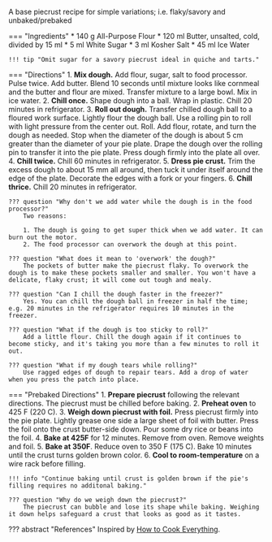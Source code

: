 A base piecrust recipe for simple variations; i.e. flaky/savory and unbaked/prebaked

=== "Ingredients"
    * 140 g All-Purpose Flour
    * 120 ml Butter, unsalted, cold, divided by 15 ml
    * 5 ml White Sugar
    * 3 ml Kosher Salt
    * 45 ml Ice Water

    !!! tip "Omit sugar for a savory piecrust ideal in quiche and tarts."

=== "Directions"
    1. **Mix dough.** Add flour, sugar, salt to food processor. Pulse twice. Add butter. Blend 10 seconds until mixture looks like cornmeal and the butter and flour are mixed. Transfer mixture to a large bowl. Mix in ice water.
    2. **Chill once.** Shape dough into a ball. Wrap in plastic. Chill 20 minutes in refrigerator.
    3. **Roll out dough.** Transfer chilled dough ball to a floured work surface. Lightly flour the dough ball. Use a rolling pin to roll with light pressure from the center out. Roll. Add flour, rotate, and turn the dough as needed. Stop when the diameter of the dough is about 5 cm greater than the diameter of your pie plate. Drape the dough over the rolling pin to transfer it into the pie plate. Press dough firmly into the plate all over.
    4. **Chill twice.** Chill 60 minutes in refrigerator.
    5. **Dress pie crust.** Trim the excess dough to about 15 mm all around, then tuck it under itself around the edge of the plate. Decorate the edges with a fork or your fingers.
    6. **Chill thrice.** Chill 20 minutes in refrigerator.

    ??? question "Why don't we add water while the dough is in the food processor?"
        Two reasons:

        1. The dough is going to get super thick when we add water. It can burn out the motor.
        2. The food processor can overwork the dough at this point.

    ??? question "What does it mean to 'overwork' the dough?"
        The pockets of butter make the piecrust flaky. To overwork the dough is to make these pockets smaller and smaller. You won't have a delicate, flaky crust; it will come out tough and mealy.

    ??? question "Can I chill the dough faster in the freezer?"
        Yes. You can chill the dough ball in freezer in half the time; e.g. 20 minutes in the refrigerator requires 10 minutes in the freezer.

    ??? question "What if the dough is too sticky to roll?"
        Add a little flour. Chill the dough again if it continues to become sticky, and it's taking you more than a few minutes to roll it out.

    ??? question "What if my dough tears while rolling?"
        Use ragged edges of dough to repair tears. Add a drop of water when you press the patch into place.

=== "Prebaked Directions"
    1. **Prepare piecrust** following the relevant directions. The piecrust must be chilled before baking.
    2. **Preheat oven** to 425 F (220 C).
    3. **Weigh down piecrust with foil.** Press piecrust firmly into the pie plate. Lightly grease one side a large sheet of foil with butter. Press the foil onto the crust butter-side down. Pour some dry rice or beans into the foil.
    4. **Bake at 425F** for 12 minutes. Remove from oven. Remove weights and foil.
    5. **Bake at 350F**. Reduce oven to 350 F (175 C). Bake 10 minutes until the crust turns golden brown color.
    6. **Cool to room-temperature** on a wire rack before filling.

    !!! info "Continue baking until crust is golden brown if the pie's filling requires no additonal baking."

    ??? question "Why do we weigh down the piecrust?"
        The piecrust can bubble and lose its shape while baking. Weighing it down helps safeguard a crust that looks as good as it tastes.

??? abstract "References"
    Inspired by [How to Cook Everything](https://www.amazon.com/How-Cook-Everything-Recipes-Anniversary/dp/0764578650).
